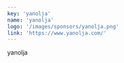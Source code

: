```yaml
---
key: 'yanolja'
name: 'yanolja'
logo: '/images/sponsors/yanolja.png'
link: 'https://www.yanolja.com/'
---
```


yanolja
